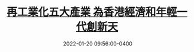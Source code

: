 ---
layout: post
title: <a href='https://www.master-insight.com/%e5%86%8d%e5%b7%a5%e6%a5%ad%e5%8c%96%e4%ba%94%e5%a4%a7%e7%94%a2%e6%a5%ad-%e7%82%ba%e9%a6%99%e6%b8%af%e7%b6%93%e6%bf%9f%e5%92%8c%e5%b9%b4%e8%bc%95%e4%b8%80%e4%bb%a3%e5%89%b5%e6%96%b0%e5%a4%a9/' target="_blank">再工業化五大產業 為香港經濟和年輕一代創新天</a> 
date:  2022-01-20 09:56:00-0400
description: 
tags: Reindustrialization
# categories: sample-posts
---